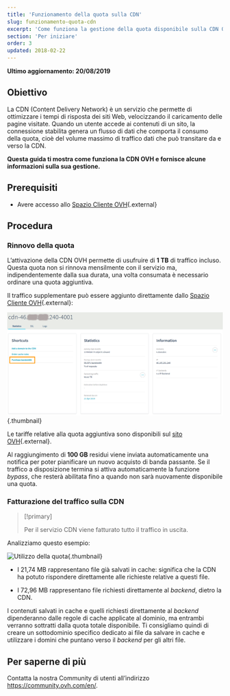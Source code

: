 ```yaml
---
title: 'Funzionamento della quota sulla CDN'
slug: funzionamento-quota-cdn
excerpt: 'Come funziona la gestione della quota disponibile sulla CDN OVH'
section: 'Per iniziare'
order: 3
updated: 2018-02-22
---
```


**Ultimo aggiornamento: 20/08/2019**

## Obiettivo

La CDN (Content Delivery Network) è un servizio che permette di ottimizzare i tempi di risposta dei siti Web, velocizzando il caricamento delle pagine visitate. Quando un utente accede ai contenuti di un sito, la connessione stabilita genera un flusso di dati che comporta il consumo della quota, cioè del volume massimo di traffico dati che può transitare da e verso la CDN.

**Questa guida ti mostra come funziona la CDN OVH e fornisce alcune informazioni  sulla sua gestione.**


## Prerequisiti

- Avere accesso allo [Spazio Cliente OVH](https://www.ovh.com/auth/?action=gotomanager&from=https://www.ovh.it/&ovhSubsidiary=it){.external}


## Procedura

### Rinnovo della quota

L’attivazione della CDN OVH permette di usufruire di **1 TB** di traffico incluso. Questa quota non si rinnova mensilmente con il servizio ma, indipendentemente dalla sua durata, una volta consumata è necessario ordinare una quota aggiuntiva.

Il traffico supplementare può essere aggiunto direttamente dallo [Spazio Cliente OVH](https://www.ovh.com/auth/?action=gotomanager&from=https://www.ovh.it/&ovhSubsidiary=it){.external}:

![Aggiungere quota](images/add_quota.png){.thumbnail}


Le tariffe relative alla quota aggiuntiva sono disponibili sul [sito OVH](https://www.ovh.it/cdn/infrastructure/){.external}.

Al raggiungimento di **100 GB** residui viene inviata automaticamente una notifica per poter pianificare un nuovo acquisto di banda passante. Se il traffico a disposizione termina si attiva automaticamente la funzione _bypass_, che resterà abilitata fino a quando non sarà nuovamente disponibile una quota.


### Fatturazione del traffico sulla CDN

> [!primary]
>
> Per il servizio CDN viene fatturato tutto il traffico in uscita.  
>

Analizziamo questo esempio:

![Utilizzo della quota](images/quota_used.png){.thumbnail}


- I 21,74 MB rappresentano file già salvati in cache: significa che la CDN ha potuto rispondere direttamente alle richieste relative a questi file.

- I 72,96 MB rappresentano file richiesti direttamente al *backend*, dietro la CDN.


I contenuti salvati in cache e quelli richiesti direttamente al *backend* dipenderanno dalle regole di cache applicate al dominio, ma entrambi verranno sottratti dalla quota totale disponibile. Ti consigliamo quindi di creare un sottodominio specifico dedicato ai file da salvare in cache e utilizzare i domini che puntano verso il *backend* per gli altri file.


## Per saperne di più

Contatta la nostra Community di utenti all’indirizzo <https://community.ovh.com/en/>.
